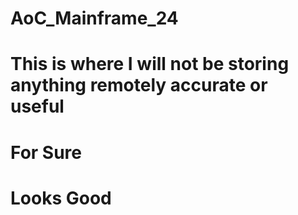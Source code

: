 # AoC_Mainframe_24 
# This is where I will not be storing anything remotely accurate or useful 
# For Sure
# Looks Good
